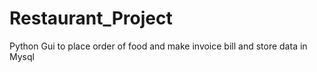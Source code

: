 # Restaurant_Project
Python Gui to place order of food and make invoice bill and store data in Mysql
